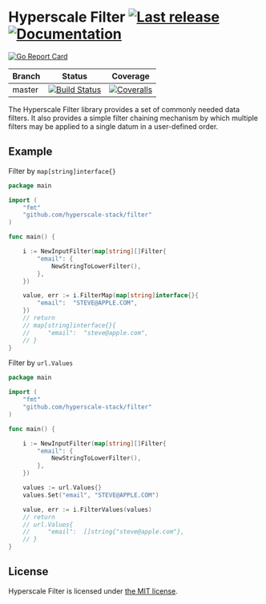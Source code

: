 Hyperscale Filter [![Last release](https://img.shields.io/github/release/hyperscale-stack/filter.svg)](https://github.com/hyperscale-stack/filter/releases/latest) [![Documentation](https://godoc.org/github.com/hyperscale-stack/filter?status.svg)](https://godoc.org/github.com/hyperscale-stack/filter)
====================

[![Go Report Card](https://goreportcard.com/badge/github.com/hyperscale-stack/filter)](https://goreportcard.com/report/github.com/hyperscale-stack/filter)

| Branch  | Status | Coverage |
|---------|--------|----------|
| master  | [![Build Status](https://github.com/hyperscale-stack/filter/workflows/Go/badge.svg?branch=master)](https://github.com/hyperscale-stack/filter/actions?query=workflow%3AGo) | [![Coveralls](https://img.shields.io/coveralls/hyperscale-stack/filter/master.svg)](https://coveralls.io/github/hyperscale-stack/filter?branch=master) |

The Hyperscale Filter library provides a set of commonly needed data filters. It also provides a simple filter chaining mechanism by which multiple filters may be applied to a single datum in a user-defined order. 

## Example

Filter by `map[string]interface{}`

```go
package main

import (
    "fmt"
    "github.com/hyperscale-stack/filter"
)

func main() {

    i := NewInputFilter(map[string][]Filter{
		"email": {
			NewStringToLowerFilter(),
		},
	})

	value, err := i.FilterMap(map[string]interface{}{
		"email":  "STEVE@APPLE.COM",
    })
    // return 
    // map[string]interface{}{
	//     "email":  "steve@apple.com",
    // }
}

```


Filter by `url.Values`

```go
package main

import (
    "fmt"
    "github.com/hyperscale-stack/filter"
)

func main() {

    i := NewInputFilter(map[string][]Filter{
		"email": {
			NewStringToLowerFilter(),
		},
	})

    values := url.Values{}
    values.Set("email", "STEVE@APPLE.COM")

	value, err := i.FilterValues(values)
    // return 
    // url.Values{
	//     "email":  []string{"steve@apple.com"},
    // }
}

```


## License

Hyperscale Filter is licensed under [the MIT license](LICENSE.md).
